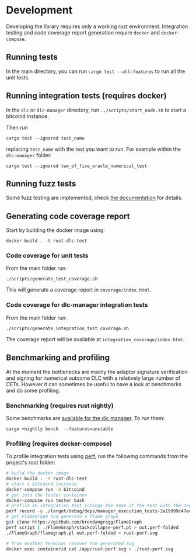 # Development

Developing the library requires only a working rust environment.
Integration testing and code coverage report generation require `docker` and `docker-compose`.

## Running tests

In the main directory, you can run `cargo test --all-features` to run all the unit tests.

## Running integration tests (requires docker)

In the `dlc` or `dlc-manager` directory, run `../scripts/start_node.sh` to start a bitcoind instance.

Then run
```
cargo test --ignored test_name
```
replacing `test_name` with the test you want to run.
For example within the `dlc-manager` folder:
```
cargo test --ignored two_of_five_oracle_numerical_test
```

## Running fuzz tests

Some fuzz testing are implemented, check [the documentation](../fuzz/Readme.md) for details.

## Generating code coverage report

Start by building the docker image using:
```
docker build . -t rust-dlc-test
```

### Code coverage for unit tests

From the main folder run:
```
./scripts/generate_test_coverage.sh
```

This will generate a coverage report in `coverage/index.html`.

### Code coverage for dlc-manager integration tests

From the main folder run:
```
./scripts/generate_integration_test_coverage.sh
```
The coverage report will be available at `integration_coverage/index.html`.

## Benchmarking and profiling

At the moment the bottlenecks are mainly the adaptor signature verification and signing for numerical outcome DLC with a relatively large number of CETs.
However it can sometimes be useful to have a look at benchmarks and do some profiling.

### Benchmarking (requires rust nightly)

Some benchmarks are [available for the dlc manager](../dlc-manager/benches/benchmarks.rs).
To run them:
```
cargo +nightly bench  --features=unstable
```

### Profiling (requires docker-compose)

To profile integration tests using [perf](https://perf.wiki.kernel.org/index.php/Main_Page), run the following commands from the project's root folder:
```bash
# build the docker image
docker build . -t rust-dlc-test
# start a bitcoind instance
docker-compose run -d bitcoind
# get into the tester container
docker-compose run tester bash
# profile an integration test (change the name of the test with the one you want)
perf record -g ./target/debug/deps/manager_execution_tests-2a19999c47ed3cfb --ignored three_of_three_oracle_numerical_test
# get FlameGraph and generate a flame graph
git clone https://github.com/brendangregg/FlameGraph
perf script | ./FlameGraph/stackcollapse-perf.pl > out.perf-folded
./FlameGraph/flamegraph.pl out.perf-folded > rust-perf.svg

# from another terminal recover the generated svg
docker exec containerid cat /app/rust-perf.svg > ./rust-perf.svg
```
